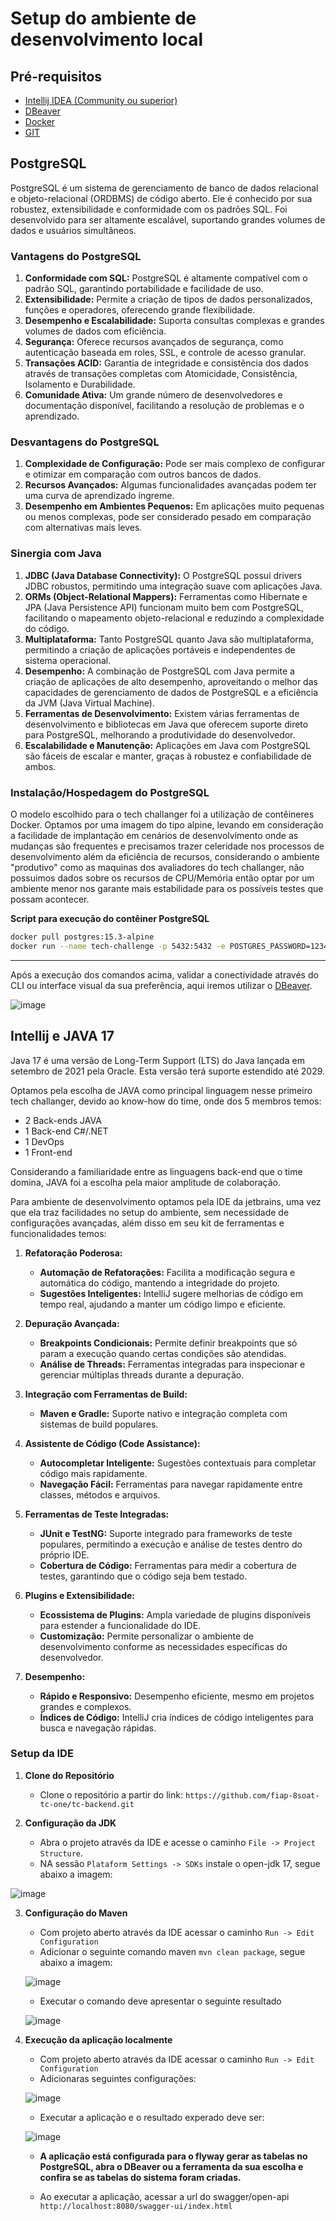 # Setup do ambiente de desenvolvimento local

## Pré-requisitos

- [Intellij IDEA (Community ou superior)](https://www.jetbrains.com/pt-br/idea/)
- [DBeaver](https://dbeaver.io/)
- [Docker](https://www.docker.com/)
- [GIT](https://git-scm.com/)

## PostgreSQL

PostgreSQL é um sistema de gerenciamento de banco de dados relacional e objeto-relacional (ORDBMS) de código aberto. Ele é conhecido por sua robustez, extensibilidade e conformidade com os padrões SQL. Foi desenvolvido para ser altamente escalável, suportando grandes volumes de dados e usuários simultâneos.

### Vantagens do PostgreSQL

1. **Conformidade com SQL:** PostgreSQL é altamente compatível com o padrão SQL, garantindo portabilidade e facilidade de uso.
2. **Extensibilidade:** Permite a criação de tipos de dados personalizados, funções e operadores, oferecendo grande flexibilidade.
3. **Desempenho e Escalabilidade:** Suporta consultas complexas e grandes volumes de dados com eficiência.
4. **Segurança:** Oferece recursos avançados de segurança, como autenticação baseada em roles, SSL, e controle de acesso granular.
5. **Transações ACID:** Garantia de integridade e consistência dos dados através de transações completas com Atomicidade, Consistência, Isolamento e Durabilidade.
6. **Comunidade Ativa:** Um grande número de desenvolvedores e documentação disponível, facilitando a resolução de problemas e o aprendizado.

### Desvantagens do PostgreSQL

1. **Complexidade de Configuração:** Pode ser mais complexo de configurar e otimizar em comparação com outros bancos de dados.
2. **Recursos Avançados:** Algumas funcionalidades avançadas podem ter uma curva de aprendizado íngreme.
3. **Desempenho em Ambientes Pequenos:** Em aplicações muito pequenas ou menos complexas, pode ser considerado pesado em comparação com alternativas mais leves.

### Sinergia com Java

1. **JDBC (Java Database Connectivity):** O PostgreSQL possui drivers JDBC robustos, permitindo uma integração suave com aplicações Java.
2. **ORMs (Object-Relational Mappers):** Ferramentas como Hibernate e JPA (Java Persistence API) funcionam muito bem com PostgreSQL, facilitando o mapeamento objeto-relacional e reduzindo a complexidade do código.
3. **Multiplataforma:** Tanto PostgreSQL quanto Java são multiplataforma, permitindo a criação de aplicações portáveis e independentes de sistema operacional.
4. **Desempenho:** A combinação de PostgreSQL com Java permite a criação de aplicações de alto desempenho, aproveitando o melhor das capacidades de gerenciamento de dados de PostgreSQL e a eficiência da JVM (Java Virtual Machine).
5. **Ferramentas de Desenvolvimento:** Existem várias ferramentas de desenvolvimento e bibliotecas em Java que oferecem suporte direto para PostgreSQL, melhorando a produtividade do desenvolvedor.
6. **Escalabilidade e Manutenção:** Aplicações em Java com PostgreSQL são fáceis de escalar e manter, graças à robustez e confiabilidade de ambos.

### Instalação/Hospedagem do PostgreSQL

O modelo escolhido para o tech challanger foi a utilização de contêineres Docker.
Optamos por uma imagem do tipo alpine, levando em consideração a facilidade de implantação em cenários de desenvolvimento onde as mudanças são frequentes e precisamos trazer celeridade nos processos de desenvolvimento além da eficiência de recursos, considerando o ambiente "produtivo" como as maquinas dos avaliadores do tech challanger, não possuimos dados sobre os recursos de CPU/Memória então optar por um ambiente menor nos garante mais estabilidade para os possíveis testes que possam acontecer.

**Script para execução do contêiner PostgreSQL**

```sh
docker pull postgres:15.3-alpine
docker run --name tech-challenge -p 5432:5432 -e POSTGRES_PASSWORD=123456 -d postgres:15.3-alpine
```

---

Após a execução dos comandos acima, validar a conectividade através do CLI ou interface visual da sua preferência, aqui iremos utilizar o [DBeaver](https://dbeaver.io/).

![image](../assets/setup-postgres.png)

## Intellij e JAVA 17

Java 17 é uma versão de Long-Term Support (LTS) do Java lançada em setembro de 2021 pela Oracle. Esta versão terá suporte estendido até 2029.

Optamos pela escolha de JAVA como principal linguagem nesse primeiro tech challanger, devido ao know-how  do time, onde dos 5 membros temos:

- 2 Back-ends JAVA
- 1 Back-end C#/.NET
- 1 DevOps
- 1 Front-end

Considerando a familiaridade entre as linguagens back-end que o time domina, JAVA foi a escolha pela maior amplitude de colaboração.

Para ambiente de desenvolvimento optamos pela IDE da jetbrains, uma vez que ela traz facilidades no setup do ambiente, sem necessidade de configurações avançadas, além disso em seu kit de ferramentas e funcionalidades temos:

1. **Refatoração Poderosa:**
   - **Automação de Refatorações:** Facilita a modificação segura e automática do código, mantendo a integridade do projeto.
   - **Sugestões Inteligentes:** IntelliJ sugere melhorias de código em tempo real, ajudando a manter um código limpo e eficiente.

2. **Depuração Avançada:**
   - **Breakpoints Condicionais:** Permite definir breakpoints que só param a execução quando certas condições são atendidas.
   - **Análise de Threads:** Ferramentas integradas para inspecionar e gerenciar múltiplas threads durante a depuração.

3. **Integração com Ferramentas de Build:**
   - **Maven e Gradle:** Suporte nativo e integração completa com sistemas de build populares.

4. **Assistente de Código (Code Assistance):**
   - **Autocompletar Inteligente:** Sugestões contextuais para completar código mais rapidamente.
   - **Navegação Fácil:** Ferramentas para navegar rapidamente entre classes, métodos e arquivos.

5. **Ferramentas de Teste Integradas:**
   - **JUnit e TestNG:** Suporte integrado para frameworks de teste populares, permitindo a execução e análise de testes dentro do próprio IDE.
   - **Cobertura de Código:** Ferramentas para medir a cobertura de testes, garantindo que o código seja bem testado.

6. **Plugins e Extensibilidade:**
   - **Ecossistema de Plugins:** Ampla variedade de plugins disponíveis para estender a funcionalidade do IDE.
   - **Customização:** Permite personalizar o ambiente de desenvolvimento conforme as necessidades específicas do desenvolvedor.

7. **Desempenho:**
   - **Rápido e Responsivo:** Desempenho eficiente, mesmo em projetos grandes e complexos.
   - **Índices de Código:** IntelliJ cria índices de código inteligentes para busca e navegação rápidas.

### Setup da IDE

1. **Clone do Repositório**
   - Clone o repositório a partir do link: `https://github.com/fiap-8soat-tc-one/tc-backend.git`

2. **Configuração da JDK**
   - Abra o projeto através da IDE e acesse o caminho `File -> Project Structure`.
   - NA sessão `Plataform Settings -> SDKs` instale o open-jdk 17, segue abaixo a imagem:

![image](../assets/setup-intellij-jdk.png)

3. **Configuração do Maven**
    - Com projeto aberto através da IDE acessar o caminho `Run -> Edit Configuration`
    - Adicionar o seguinte comando maven `mvn clean package`, segue abaixo a imagem:

    ![image](../assets/setup-intellij-maven.png)

    - Executar o comando deve apresentar o seguinte resultado

    ![image](../assets/setup-intellij-maven-result.png)

4. **Execução da aplicação localmente**
   - Com projeto aberto através da IDE acessar o caminho `Run -> Edit Configuration`
   - Adicionaras seguintes configurações:

   ![image](../assets/setup-intellij-app.png)

   - Executar a aplicação e o resultado experado deve ser:

    ![image](../assets/setup-intellij-app-result.png)  

    - **A aplicação está configurada para o flyway gerar as tabelas no PostgreSQL, abra o DBeaver ou a ferramenta da sua escolha e confira se as tabelas do sistema foram criadas.**

    - Ao executar a aplicação, acessar a url do swagger/open-api `http://localhost:8080/swagger-ui/index.html`